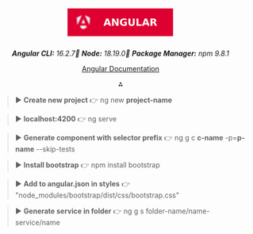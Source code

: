 <div align="center">

# ![Angular](ng.svg)

_**Angular CLI:** 16.2.7🔺 **Node:** 18.19.0🔺 **Package Manager:** npm 9.8.1_

[Angular Documentation](https://angular.io/guide/cheatsheet)

⁂

</div>

> ▶ **Create new project** 👉 ng new **project-name**

> ▶ **localhost:4200** 👉 ng serve

> ▶ **Generate component with selector prefix** 👉 ng g c **c-name** -p=**p-name** --skip-tests

> ▶ **Install bootstrap** 👉 npm install bootstrap

> ▶ **Add to angular.json in styles** 👉 "node_modules/bootstrap/dist/css/bootstrap.css"

> ▶ **Generate service in folder** 👉 ng g s folder-name/name-service/name
